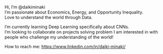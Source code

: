Hi, I’m @daikiminaki <br>
I’m passionate about Economics, Energy, and Opportunity Inequality.<br>
Love to understand the world through Data.

I’m currently learning Deep Learning specifically about CNNs.<br>
I’m looking to collaborate on projects solving problem I am interested in with people who challenge my understanding of the world!

How to reach me: https://www.linkedin.com/in/daiki-minaki/ 

<!---
daikiminaki/daikiminaki is a ✨ special ✨ repository because its `README.md` (this file) appears on your GitHub profile.
You can click the Preview link to take a look at your changes.
--->

